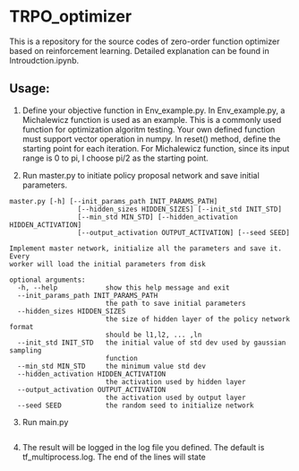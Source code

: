 # TRPO_optimizer
This is a repository for the source codes of zero-order function optimizer based on reinforcement learning. Detailed explanation can be found in Introudction.ipynb.

## Usage:
1. Define your objective function in Env_example.py. In Env_example.py, a Michalewicz function is used as an example. This is a commonly used function for optimization algoritm testing. Your own defined function must support vector operation in numpy. In reset() method, define the starting point for each iteration. For Michalewicz function, since its input range is 0 to pi, I choose pi/2 as the starting point.

2. Run master.py to initiate policy proposal network and save initial parameters.
```
master.py [-h] [--init_params_path INIT_PARAMS_PATH]
                 [--hidden_sizes HIDDEN_SIZES] [--init_std INIT_STD]
                 [--min_std MIN_STD] [--hidden_activation HIDDEN_ACTIVATION]
                 [--output_activation OUTPUT_ACTIVATION] [--seed SEED]

Implement master network, initialize all the parameters and save it. Every
worker will load the initial parameters from disk

optional arguments:
  -h, --help            show this help message and exit
  --init_params_path INIT_PARAMS_PATH
                        the path to save initial parameters
  --hidden_sizes HIDDEN_SIZES
                        the size of hidden layer of the policy network format
                        should be l1,l2, ... ,ln
  --init_std INIT_STD   the initial value of std dev used by gaussian sampling
                        function
  --min_std MIN_STD     the minimum value std dev
  --hidden_activation HIDDEN_ACTIVATION
                        the activation used by hidden layer
  --output_activation OUTPUT_ACTIVATION
                        the activation used by output layer
  --seed SEED           the random seed to initialize network
```

3. Run main.py
```
```
4. The result will be logged in the log file you defined. The default is tf_multiprocess.log. The end of the lines will state
